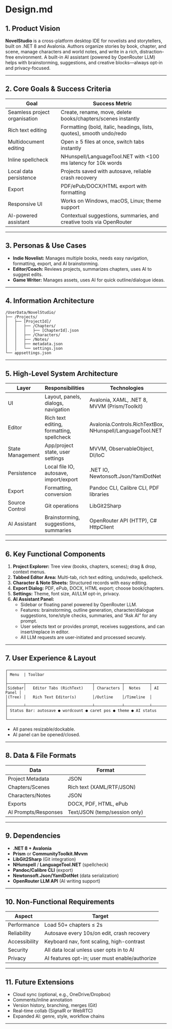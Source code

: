# Design.md

## 1. Product Vision

**NovelStudio** is a cross-platform desktop IDE for novelists and storytellers, built on .NET 8 and Avalonia. Authors organize stories by book, chapter, and scene, manage characters and world notes, and write in a rich, distraction-free environment. A built-in AI assistant (powered by OpenRouter LLM) helps with brainstorming, suggestions, and creative blocks—always opt-in and privacy-focused.

---

## 2. Core Goals & Success Criteria

| Goal                          | Success Metric                                                          |
|-------------------------------|-------------------------------------------------------------------------|
| Seamless project organisation | Create, rename, move, delete books/chapters/scenes instantly            |
| Rich text editing             | Formatting (bold, italic, headings, lists, quotes), smooth undo/redo    |
| Multidocument editing         | Open ≥ 5 files at once, switch tabs instantly                           |
| Inline spellcheck             | NHunspell/LanguageTool.NET with <100 ms latency for 10k words           |
| Local data persistence        | Projects saved with autosave, reliable crash recovery                   |
| Export                        | PDF/ePub/DOCX/HTML export with formatting                               |
| Responsive UI                 | Works on Windows, macOS, Linux; theme support                           |
| AI-powered assistant          | Contextual suggestions, summaries, and creative tools via OpenRouter    |

---

## 3. Personas & Use Cases

- **Indie Novelist:** Manages multiple books, needs easy navigation, formatting, export, and AI brainstorming.
- **Editor/Coach:** Reviews projects, summarizes chapters, uses AI to suggest edits.
- **Game Writer:** Manages assets, uses AI for quick outline/dialogue ideas.

---

## 4. Information Architecture

```
/UserData/NovelStudio/
├── /Projects/
│   ├── [ProjectId]/
│   │   ├── /Chapters/
│   │   │   ├── [ChapterId].json
│   │   ├── /Characters/
│   │   ├── /Notes/
│   │   ├── metadata.json
│   │   └── settings.json
└── appsettings.json
```

---

## 5. High-Level System Architecture

| Layer            | Responsibilities                                  | Technologies                                       |
|------------------|--------------------------------------------------|----------------------------------------------------|
| UI               | Layout, panels, dialogs, navigation               | Avalonia, XAML, .NET 8, MVVM (Prism/Toolkit)       |
| Editor           | Rich text editing, formatting, spellcheck         | Avalonia.Controls.RichTextBox, NHunspell/LanguageTool.NET |
| State Management | App/project state, user settings                  | MVVM, ObservableObject, DI/IoC                     |
| Persistence      | Local file IO, autosave, import/export            | .NET IO, Newtonsoft.Json/YamlDotNet                |
| Export           | Formatting, conversion                            | Pandoc CLI, Calibre CLI, PDF libraries             |
| Source Control   | Git operations                                    | LibGit2Sharp                                       |
| AI Assistant     | Brainstorming, suggestions, summaries             | OpenRouter API (HTTP), C# HttpClient               |

---

## 6. Key Functional Components

1. **Project Explorer:** Tree view (books, chapters, scenes); drag & drop, context menus.
2. **Tabbed Editor Area:** Multi-tab, rich text editing, undo/redo, spellcheck.
3. **Character & Note Sheets:** Structured records with easy editing.
4. **Export Dialog:** PDF, ePub, DOCX, HTML export; choose book/chapters.
5. **Settings:** Theme, font size, AI/LLM opt-in, privacy.
6. **AI Assistant Panel:**  
   - Sidebar or floating panel powered by OpenRouter LLM.  
   - Features: brainstorming, outline generation, character/dialogue suggestions, tone/style checks, summaries, and “Ask AI” for any prompt.  
   - User selects text or provides prompt, receives suggestions, and can insert/replace in editor.  
   - All LLM requests are user-initiated and processed securely.

---

## 7. User Experience & Layout

```
┌──────────────────────────────────────────────────────────────────────────┐
│ Menu  | Toolbar                                                         │
├───────┬─────────────────────────────┬────────────┬───────────┬──────────┤
│Sidebar│   Editor Tabs (RichText)    │ Characters │  Notes    │ AI Panel │
│(Tree) │   Rich Text Editor(s)       │/Outline    │/Timeline  │          │
├───────┴─────────────────────────────┴────────────┴───────────┴──────────┤
│ Status Bar: autosave ● wordcount ● caret pos ● theme ● AI status        │
└──────────────────────────────────────────────────────────────────────────┘
```
- All panes resizable/dockable.  
- AI panel can be opened/closed.

---

## 8. Data & File Formats

| Data             | Format           |
|------------------|-----------------|
| Project Metadata | JSON             |
| Chapters/Scenes  | Rich text (XAML/RTF/JSON) |
| Characters/Notes | JSON             |
| Exports          | DOCX, PDF, HTML, ePub |
| AI Prompts/Responses | Text/JSON (temp/session only) |

---

## 9. Dependencies

- **.NET 8 + Avalonia**
- **Prism** or **CommunityToolkit.Mvvm**
- **LibGit2Sharp** (Git integration)
- **NHunspell** / **LanguageTool.NET** (spellcheck)
- **Pandoc/Calibre CLI** (export)
- **Newtonsoft.Json/YamlDotNet** (data serialization)
- **OpenRouter LLM API** (AI writing support)

---

## 10. Non-Functional Requirements

| Aspect        | Target                                        |
|---------------|-----------------------------------------------|
| Performance   | Load 50+ chapters ≤ 2s                        |
| Reliability   | Autosave every 10s/on edit, crash recovery    |
| Accessibility | Keyboard nav, font scaling, high-contrast     |
| Security      | All data local unless user opts in to AI      |
| Privacy       | AI features opt-in; user must enable/authorize|

---

## 11. Future Extensions

- Cloud sync (optional, e.g., OneDrive/Dropbox)
- Comments/inline annotation
- Version history, branching, merges (Git)
- Real-time collab (SignalR or WebRTC)
- Expanded AI: genre, style, workflow chains

---